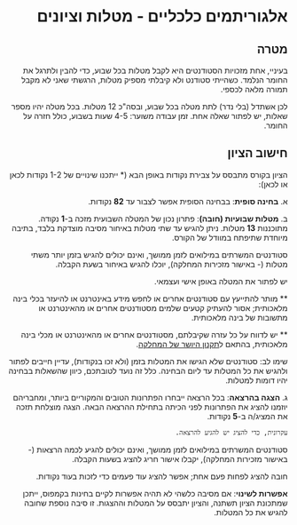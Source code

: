 <div dir='rtl' lang='he'>

אלגוריתמים כלכליים - מטלות וציונים
=====================================

מטרה
----
בעיניי, אחת מזכויות הסטודנטים היא לקבל מטלות בכל שבוע, כדי להבין ולתרגל את החומר הנלמד. כשהייתי סטודנט ולא קיבלתי מספיק מטלות, הרגשתי שאני לא מקבל תמורה מלאה לכספי.

לכן אשתדל (בלי נדר) לתת מטלה בכל שבוע, ובסה"כ 12 מטלות. בכל מטלה יהיו מספר שאלות, יש לפתור שאלה אחת.   זמן עבודה משוער: 4-5 שעות בשבוע, כולל חזרה על החומר.


חישוב הציון
------------

הציון בקורס מתבסס על צבירת נקודות באופן הבא (* ייתכנו שינויים של 1-2 נקודות לכאן או לכאן):

א.   **בחינה סופית**:
בבחינה הסופית אפשר לצבור עד **82** נקודות.

ב.   **מטלות שבועיות (חובה)**:
פתרון נכון של המטלה השבועית מזכה ב-**1** נקודה. 
מתוכננות **13** מטלות.
 ניתן להגיש עד שתי מטלות באיחור מסיבה מוצדקת בלבד, בתיבה מיוחדת שתיפתח במוודל של הקורס.

 סטודנטים המשרתים במילואים לזמן ממושך, ואינם יכולים להגיש בזמן יותר משתי מטלות (- באישור מזכירות המחלקה),
יוכלו להגיש באיחור בשעת הקבלה.

יש לפתור את המטלה באופן אישי ועצמאי.

** מותר להתייעץ עם סטודנטים אחרים או לחפש מידע באינטרנט או להיעזר בכלי בינה מלאכותית;
אסור להעתיק קטעים שלמים מסטודנטים אחרים או מהאינטרנט או מתשובות של בינה מלאכותית.

** יש לדווח על כל עזרה שקיבלתם, מסטודנטים אחרים או מהאינטרנט או מכלי בינה מלאכותית, בהתאם ל[תקנון היושר של המחלקה](https://www.ariel.ac.il/wp/cs/wp-content/uploads/sites/88/2020/08/Guidelines-for-Academic-Integrity.pdf).

שימו לב: סטודנטים שלא הגישו את המטלות בזמן (ולא זכו בנקודות), עדיין חייבים לפתור ולהגיש את כל המטלות עד ליום הבחינה.
כלל זה נועד לטובתכם, כיוון שהשאלות בבחינה יהיו דומות למטלות.

ג.   **הצגה בהרצאה**:
בכל הרצאה ייבחרו הפתרונות הטובים והמקוריים ביותר, ומחבריהם יוזמנו להציג את הפתרונות לפני הכיתה
בתחילת ההרצאה הבאה.
  הצגה מוצלחת תזכה את המציג/ה ב-**5** נקודות.

    עקרונית, כדי להציג יש להגיע להרצאה.
  סטודנטים המשרתים במילואים לזמן ממושך, ואינם יכולים להגיע לכמה הרצאות (- באישור מזכירות המחלקה), יקבלו אישור חריג להציג בשעות הקבלה.

  חובה להציג לפחות פעם אחת; אפשר להציג עוד פעמים כדי לזכות בעוד נקודות.

**אפשרות לשינוי**:
אם מסיבה כלשהי לא תהיה אפשרות לקיים בחינות בקמפוס, 
ייתכן שמתכונת הציון תשתנה, והציון יתבסס על המטלות וההצגות.
זו סיבה נוספת שחובה להגיש את כל המטלות.


</div>


